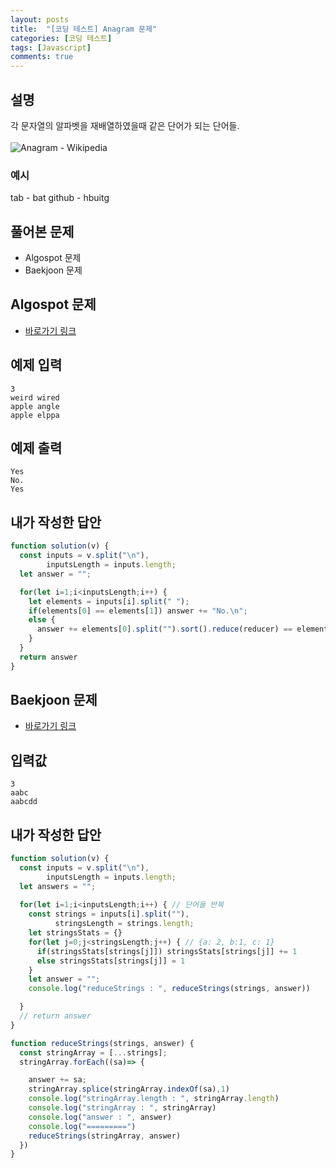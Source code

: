 ```yaml
---
layout: posts
title:  "[코딩 테스트] Anagram 문제"
categories: [코딩 테스트]
tags: [Javascript]
comments: true
---
```

## 설명
각 문자열의 알파벳을 재배열하였을때 같은 단어가 되는 단어들.  
<br>
![Anagram - Wikipedia](https://upload.wikimedia.org/wikipedia/commons/3/33/Anagram_Listen_%3D_Silent.gif)
### 예시
tab - bat
github - hbuitg

## 풀어본 문제
- Algospot 문제
- Baekjoon 문제

## Algospot 문제
- [바로가기 링크](https://algospot.com/judge/problem/read/ANAGRAM)

## 예제 입력

```
3
weird wired
apple angle
apple elppa
```

## 예제 출력

```
Yes
No.
Yes
```

## 내가 작성한 답안
```javascript
function solution(v) {
  const inputs = v.split("\n"), 
        inputsLength = inputs.length;
  let answer = "";

  for(let i=1;i<inputsLength;i++) {
    let elements = inputs[i].split(" ");
    if(elements[0] == elements[1]) answer += "No.\n";
    else {
      answer += elements[0].split("").sort().reduce(reducer) == elements[1].split("").sort().reduce((accumulator, currentValue) => accumulator + currentValue) ? "YES\n" : "No.\n";
    }
  }
  return answer
}

```

## Baekjoon 문제
- [바로가기 링크](https://www.acmicpc.net/short/status/7587)


## 입력값
```
3
aabc
aabcdd
```

## 내가 작성한 답안
```javascript
function solution(v) {
  const inputs = v.split("\n"), 
        inputsLength = inputs.length;
  let answers = "";
  
  for(let i=1;i<inputsLength;i++) { // 단어들 반복
    const strings = inputs[i].split(""),
          stringsLength = strings.length;
    let stringsStats = {}
    for(let j=0;j<stringsLength;j++) { // {a: 2, b:1, c: 1}
      if(stringsStats[strings[j]]) stringsStats[strings[j]] += 1
      else stringsStats[strings[j]] = 1
    }
    let answer = "";
    console.log("reduceStrings : ", reduceStrings(strings, answer))

  }
  // return answer
}

function reduceStrings(strings, answer) {
  const stringArray = [...strings];
  stringArray.forEach((sa)=> {

    answer += sa;
    stringArray.splice(stringArray.indexOf(sa),1)
    console.log("stringArray.length : ", stringArray.length)
    console.log("stringArray : ", stringArray)
    console.log("answer : ", answer)
    console.log("=========")
    reduceStrings(stringArray, answer)
  })
}
```


